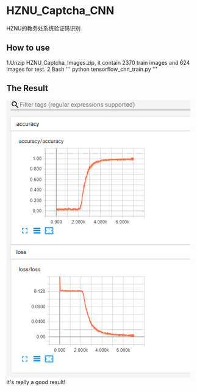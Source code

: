 # HZNU_Captcha_CNN
HZNU的教务处系统验证码识别

## How to use
1.Unzip HZNU_Captcha_Images.zip, it contain 2370 train images and 624 images for test.
2.Bash
'''
python tensorflow_cnn_train.py
'''

## The Result
![Result](https://github.com/HytonightYX/HZNU_Captcha_CNN/blob/master/Tensorboard_res.png)
It's really a good result!
